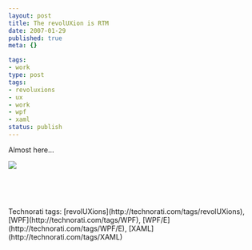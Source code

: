 ```yaml
---
layout: post
title: The revolUXion is RTM
date: 2007-01-29
published: true
meta: {}

tags:
- work
type: post
tags:
- revoluxions
- ux
- work
- wpf
- xaml
status: publish
---
```



Almost here...



[![](http://blog.andyeick.com/content/binary/WindowsLiveWriter/TherevolUXionisRTM_E54A/rux_small%5B2%5D.jpg)](http://ux.nukeation.com)



 



 

 <div class="wlWriterSmartContent" style="padding-right: 0px;padding-left: 0px;padding-bottom: 0px;margin: 0px;padding-top: 0px">Technorati tags: [revolUXions](http://technorati.com/tags/revolUXions), [WPF](http://technorati.com/tags/WPF), [WPF/E](http://technorati.com/tags/WPF/E), [XAML](http://technorati.com/tags/XAML)</div>
